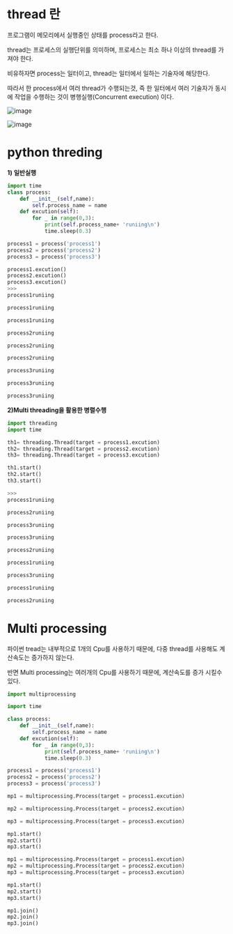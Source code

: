 # thread 란

프로그램이 메모리에서 실행중인 상태를 process라고 한다.

thread는 프로세스의 실행단위를 의미하며, 프로세스는 최소 하나 이상의 thread를 가져야 한다.

비유하자면 process는 일터이고, thread는 일터에서 일하는 기술자에 해당한다.

따라서 한 process에서 여러 thread가 수행되는것, 즉 한 일터에서 여러 기술자가 동시에 작업을 수행하는 것이 병행실행(Concurrent execution) 이다.


![image](https://user-images.githubusercontent.com/73323188/121796903-99d49900-cc57-11eb-8ff2-c8ebd629dfd2.png)



![image](https://user-images.githubusercontent.com/73323188/121796993-30a15580-cc58-11eb-80b1-88722c9b9f3b.png)




# python threding

__1) 일반실행__
```python
import time
class process:
	def __init__(self,name):
		self.process_name = name
	def excution(self):
		for _ in range(0,3):
			print(self.process_name+ 'runiing\n')
			time.sleep(0.3)

process1 = process('process1')
process2 = process('process2')
process3 = process('process3')

process1.excution()
process2.excution()
process3.excution()
>>>
process1runiing

process1runiing

process1runiing

process2runiing

process2runiing

process2runiing

process3runiing

process3runiing

process3runiing
```
__2)Multi threading을 활용한 병렬수행__

```python
import threading
import time

th1= threading.Thread(target = process1.excution)
th2= threading.Thread(target = process2.excution)
th3= threading.Thread(target = process3.excution)

th1.start()
th2.start()
th3.start()

>>>
process1runiing

process2runiing

process3runiing

process3runiing

process2runiing

process1runiing

process3runiing

process1runiing

process2runiing
```

# Multi processing

파이썬 tread는 내부적으로 1개의 Cpu를 사용하기 때문에, 다중 thread를 사용해도 계산속도는 증가하지 않는다.

반면 Multi processing는 여러개의 Cpu를 사용하기 때문에, 계산속도를 증가 시킬수 있다.

```python 
import multiprocessing

import time

class process:
	def __init__(self,name):
		self.process_name = name
	def excution(self):
		for _ in range(0,3):
			print(self.process_name+ 'runiing\n')
			time.sleep(0.3)

process1 = process('process1')
process2 = process('process2')
process3 = process('process3')

mp1 = multiprocessing.Process(target = process1.excution)

mp2 = multiprocessing.Process(target = process2.excution)

mp3 = multiprocessing.Process(target = process3.excution)

mp1.start()
mp2.start()
mp3.start()

mp1 = multiprocessing.Process(target = process1.excution)
mp2 = multiprocessing.Process(target = process2.excution)
mp3 = multiprocessing.Process(target = process3.excution)

mp1.start()
mp2.start()
mp3.start()

mp1.join()
mp2.join()
mp3.join()
```

